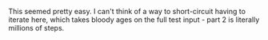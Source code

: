 This seemed pretty easy. I can't think of a way to short-circuit having to iterate here, which takes bloody ages on the full test input - part 2 is literally millions of steps.
